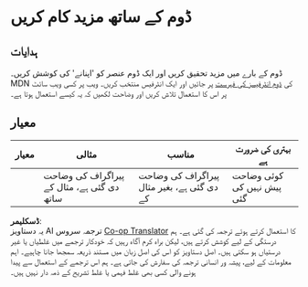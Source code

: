 <!--
CO_OP_TRANSLATOR_METADATA:
{
  "original_hash": "22fb6c3cb570c47f1ac65048393941fa",
  "translation_date": "2025-08-25T21:22:09+00:00",
  "source_file": "3-terrarium/3-intro-to-DOM-and-closures/assignment.md",
  "language_code": "ur"
}
-->
# ڈوم کے ساتھ مزید کام کریں

## ہدایات

ڈوم کے بارے میں مزید تحقیق کریں اور ایک ڈوم عنصر کو 'اپنانے' کی کوشش کریں۔ MDN کی [ڈوم انٹرفیسز کی فہرست](https://developer.mozilla.org/docs/Web/API/Document_Object_Model) پر جائیں اور ایک انٹرفیس منتخب کریں۔ ویب پر کسی ویب سائٹ پر اس کا استعمال تلاش کریں اور وضاحت لکھیں کہ یہ کیسے استعمال ہوتا ہے۔

## معیار

| معیار   | مثالی                                       | مناسب                                           | بہتری کی ضرورت ہے       |
| -------- | ------------------------------------------- | ------------------------------------------------ | ----------------------- |
|          | پیراگراف کی وضاحت دی گئی ہے، مثال کے ساتھ   | پیراگراف کی وضاحت دی گئی ہے، بغیر مثال کے       | کوئی وضاحت پیش نہیں کی گئی |

**ڈسکلیمر**:  
یہ دستاویز AI ترجمہ سروس [Co-op Translator](https://github.com/Azure/co-op-translator) کا استعمال کرتے ہوئے ترجمہ کی گئی ہے۔ ہم درستگی کے لیے کوشش کرتے ہیں، لیکن براہ کرم آگاہ رہیں کہ خودکار ترجمے میں غلطیاں یا غیر درستیاں ہو سکتی ہیں۔ اصل دستاویز کو اس کی اصل زبان میں مستند ذریعہ سمجھا جانا چاہیے۔ اہم معلومات کے لیے، پیشہ ور انسانی ترجمہ کی سفارش کی جاتی ہے۔ ہم اس ترجمے کے استعمال سے پیدا ہونے والی کسی بھی غلط فہمی یا غلط تشریح کے ذمہ دار نہیں ہیں۔